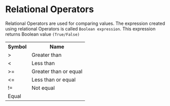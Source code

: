 # Relational Operators

Relational Operators are used for comparing values. The expression created using relational Operators is called `Boolean expression`. This expression returns Boolean value `(True/False)`

<table>
  <tr>
    <th>Symbol</th>
    <th>Name</th>
  </tr>
  <tr>
    <td>></td>
    <td>Greater than</td>
  </tr>
  <tr>
    <td><</td>
      <td>Less than</td>
  </tr>
      <tr>
        <td>>=</td>
        <td>Greater than or equal</td>
      </tr>
      <tr>
      <td><=</td>
      <td>Less than or equal</td>
      </tr>
      <tr>
        <td>!=</td>
        <td>Not equal</td>
      </tr>
        <tr>
        <td==></td>
        <td>Equal</td>
        </tr>
</table>
